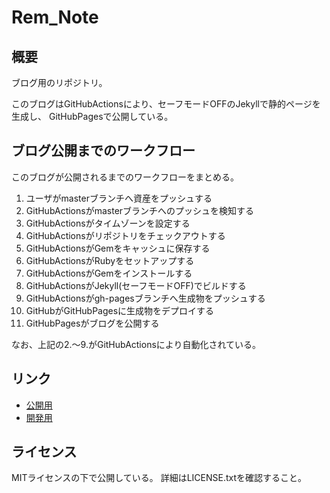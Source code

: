 # Rem_Note


## 概要

ブログ用のリポジトリ。

このブログはGitHubActionsにより、セーフモードOFFのJekyllで静的ページを生成し、
GitHubPagesで公開している。


## ブログ公開までのワークフロー

このブログが公開されるまでのワークフローをまとめる。

  1. ユーザがmasterブランチへ資産をプッシュする
  1. GitHubActionsがmasterブランチへのプッシュを検知する
  1. GitHubActionsがタイムゾーンを設定する
  1. GitHubActionsがリポジトリをチェックアウトする
  1. GitHubActionsがGemをキャッシュに保存する
  1. GitHubActionsがRubyをセットアップする
  1. GitHubActionsがGemをインストールする
  1. GitHubActionsがJekyll(セーフモードOFF)でビルドする
  1. GitHubActionsがgh-pagesブランチへ生成物をプッシュする
  1. GitHubがGitHubPagesに生成物をデプロイする
  1. GitHubPagesがブログを公開する

なお、上記の2.～9.がGitHubActionsにより自動化されている。


## リンク

  - [公開用](https://silverag-corgi.github.io/blog/)
  - [開発用](http://localhost:4000/blog/)


## ライセンス

MITライセンスの下で公開している。
詳細はLICENSE.txtを確認すること。

